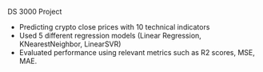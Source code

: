 DS 3000 Project
 - Predicting crypto close prices with 10 technical indicators
 - Used 5 different regression models (Linear Regression, KNearestNeighbor, LinearSVR)
 - Evaluated performance using relevant metrics such as R2 scores, MSE, MAE.
